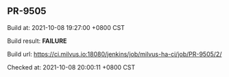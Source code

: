 <h2><a name="pr-9505" class="anchor" href="#pr-9505" rel="nofollow" aria-hidden="true"><span class="octicon octicon-link"></span></a>PR-9505</h2>

<p>Build at: 2021-10-08 19:27:00 +0800 CST</p>

<p>Build result: <strong>FAILURE</strong></p>

<p>Build url: <a href="https://ci.milvus.io:18080/jenkins/job/milvus-ha-ci/job/PR-9505/2/" rel="nofollow">https://ci.milvus.io:18080/jenkins/job/milvus-ha-ci/job/PR-9505/2/</a></p>

<p>Checked at: 2021-10-08 20:00:11 +0800 CST</p>
